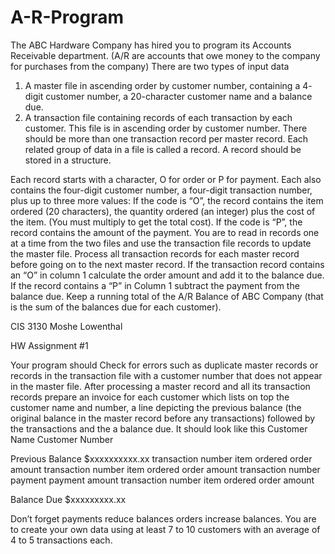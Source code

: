 # A-R-Program
The ABC Hardware Company has hired you to program its Accounts
Receivable department. (A/R are accounts that owe money to the company
for purchases from the company)
There are two types of input data
1. A master file in ascending order by customer number, containing a 4-
digit customer number, a 20-character customer name and a balance
due.
2. A transaction file containing records of each transaction by each
customer. This file is in ascending order by customer number. There
should be more than one transaction record per master record. Each
related group of data in a file is called a record. A record should be
stored in a structure.

Each record starts with a character, O for order or P for payment. Each also
contains the four-digit customer number, a four-digit transaction number,
plus up to three more values:
If the code is “O”, the record contains the item ordered (20 characters), the
quantity ordered (an integer) plus the cost of the item. (You must multiply to
get the total cost).
If the code is “P”, the record contains the amount of the payment.
You are to read in records one at a time from the two files and use the
transaction file records to update the master file. Process all transaction
records for each master record before going on to the next master record. If
the transaction record contains an “O” in column 1 calculate the order
amount and add it to the balance due. If the record contains a “P” in Column
1 subtract the payment from the balance due. Keep a running total of the
A/R Balance of ABC Company (that is the sum of the balances due for each
customer).

CIS 3130 Moshe Lowenthal

HW Assignment #1

Your program should
Check for errors such as duplicate master records or records in the
transaction file with a customer number that does not appear in the master
file.
After processing a master record and all its transaction records prepare an
invoice for each customer which lists on top the customer name and number,
a line depicting the previous balance (the original balance in the master
record before any transactions) followed by the transactions and the a
balance due.
It should look like this
Customer Name Customer Number

Previous Balance $xxxxxxxxxx.xx
transaction number item ordered order amount
transaction number item ordered order amount
transaction number payment payment amount
transaction number item ordered order amount

Balance Due $xxxxxxxxx.xx

Don’t forget payments reduce balances orders increase balances. You are to
create your own data using at least 7 to 10 customers with an average of 4 to
5 transactions each.